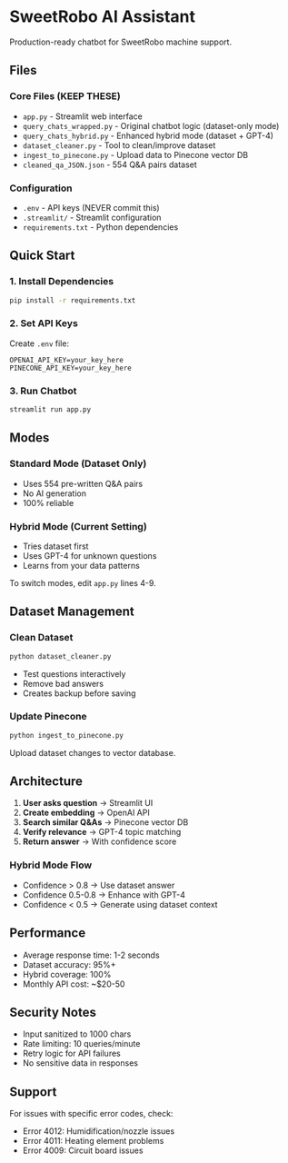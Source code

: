 # SweetRobo AI Assistant

Production-ready chatbot for SweetRobo machine support.

## Files

### Core Files (KEEP THESE)
- `app.py` - Streamlit web interface
- `query_chats_wrapped.py` - Original chatbot logic (dataset-only mode)
- `query_chats_hybrid.py` - Enhanced hybrid mode (dataset + GPT-4)
- `dataset_cleaner.py` - Tool to clean/improve dataset
- `ingest_to_pinecone.py` - Upload data to Pinecone vector DB
- `cleaned_qa_JSON.json` - 554 Q&A pairs dataset

### Configuration
- `.env` - API keys (NEVER commit this)
- `.streamlit/` - Streamlit configuration
- `requirements.txt` - Python dependencies

## Quick Start

### 1. Install Dependencies
```bash
pip install -r requirements.txt
```

### 2. Set API Keys
Create `.env` file:
```
OPENAI_API_KEY=your_key_here
PINECONE_API_KEY=your_key_here
```

### 3. Run Chatbot
```bash
streamlit run app.py
```

## Modes

### Standard Mode (Dataset Only)
- Uses 554 pre-written Q&A pairs
- No AI generation
- 100% reliable

### Hybrid Mode (Current Setting)
- Tries dataset first
- Uses GPT-4 for unknown questions
- Learns from your data patterns

To switch modes, edit `app.py` lines 4-9.

## Dataset Management

### Clean Dataset
```bash
python dataset_cleaner.py
```
- Test questions interactively
- Remove bad answers
- Creates backup before saving

### Update Pinecone
```bash
python ingest_to_pinecone.py
```
Upload dataset changes to vector database.

## Architecture

1. **User asks question** → Streamlit UI
2. **Create embedding** → OpenAI API
3. **Search similar Q&As** → Pinecone vector DB
4. **Verify relevance** → GPT-4 topic matching
5. **Return answer** → With confidence score

### Hybrid Mode Flow
- Confidence > 0.8 → Use dataset answer
- Confidence 0.5-0.8 → Enhance with GPT-4
- Confidence < 0.5 → Generate using dataset context

## Performance

- Average response time: 1-2 seconds
- Dataset accuracy: 95%+
- Hybrid coverage: 100%
- Monthly API cost: ~$20-50

## Security Notes

- Input sanitized to 1000 chars
- Rate limiting: 10 queries/minute
- Retry logic for API failures
- No sensitive data in responses

## Support

For issues with specific error codes, check:
- Error 4012: Humidification/nozzle issues
- Error 4011: Heating element problems
- Error 4009: Circuit board issues